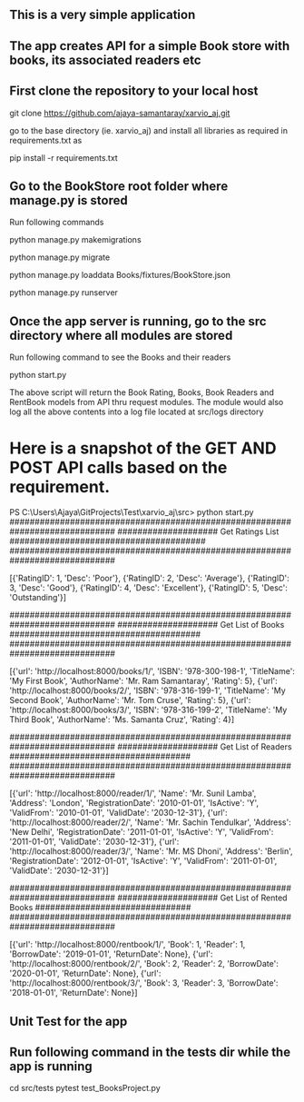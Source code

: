 ## This is a very simple application
## The app creates API for a simple Book store with books, its associated readers etc


## First clone the repository to your local host
git clone https://github.com/ajaya-samantaray/xarvio_aj.git

go to the base directory (ie. xarvio_aj) and install all libraries as required in requirements.txt as


pip install -r requirements.txt

## Go to the BookStore root folder where manage.py is stored

Run following commands

python manage.py makemigrations

python manage.py migrate

python manage.py loaddata Books/fixtures/BookStore.json

python manage.py runserver

## Once the app server is running, go to the src directory where all modules are stored
Run following command to see the Books and their readers

python start.py

The above script will return the Book Rating, Books, Book Readers and RentBook models
from API thru request modules. The module would also log all the above contents into
a log file located at src/logs directory


# Here is a snapshot of the GET AND POST API calls based on the requirement.

PS C:\Users\Ajaya\GitProjects\Test\xarvio_aj\src> python start.py
#############################################################################
#################### Get Ratings List #######################################
#############################################################################

[{'RatingID': 1, 'Desc': 'Poor'}, {'RatingID': 2, 'Desc': 'Average'}, {'RatingID': 3, 'Desc': 'Good'}, {'RatingID': 4, 'Desc': 'Excellent'}, {'RatingID': 5, 'Desc': 'Outstanding'}]


#############################################################################
#################### Get List of Books ######################################
#############################################################################

[{'url': 'http://localhost:8000/books/1/', 'ISBN': '978-300-198-1', 'TitleName': 'My First Book', 'AuthorName': 'Mr. Ram Samantaray', 'Rating': 5}, {'url': 'http://localhost:8000/books/2/', 'ISBN': '978-316-199-1', 'TitleName': 'My Second Book', 'AuthorName': 'Mr. Tom Cruse', 'Rating': 5}, {'url': 'http://localhost:8000/books/3/', 'ISBN': '978-316-199-2', 'TitleName': 'My Third Book', 'AuthorName': 'Ms. Samanta Cruz', 'Rating': 4}]


#############################################################################
#################### Get List of Readers ####################################
#############################################################################

[{'url': 'http://localhost:8000/reader/1/', 'Name': 'Mr. Sunil Lamba', 'Address': 'London', 'RegistrationDate': '2010-01-01', 'IsActive': 'Y', 'ValidFrom': '2010-01-01', 'ValidDate': '2030-12-31'}, {'url': 'http://localhost:8000/reader/2/', 'Name': 'Mr. Sachin Tendulkar', 'Address': 'New Delhi', 'RegistrationDate': '2011-01-01', 'IsActive': 'Y', 'ValidFrom': '2011-01-01', 'ValidDate': '2030-12-31'}, {'url': 'http://localhost:8000/reader/3/', 'Name': 'Mr. MS Dhoni', 'Address': 'Berlin', 'RegistrationDate': '2012-01-01', 'IsActive': 'Y', 'ValidFrom': '2011-01-01', 'ValidDate': '2030-12-31'}]


#############################################################################
#################### Get List of Rented Books ###############################
#############################################################################

[{'url': 'http://localhost:8000/rentbook/1/', 'Book': 1, 'Reader': 1, 'BorrowDate': '2019-01-01', 'ReturnDate': None}, {'url': 'http://localhost:8000/rentbook/2/', 'Book': 2, 'Reader': 2, 'BorrowDate': '2020-01-01', 'ReturnDate': None}, {'url': 'http://localhost:8000/rentbook/3/', 'Book': 3, 'Reader': 3, 'BorrowDate': '2018-01-01', 'ReturnDate': None}]


## Unit Test for the app
## Run following command in the tests dir while the app is running

cd src/tests
pytest test_BooksProject.py

